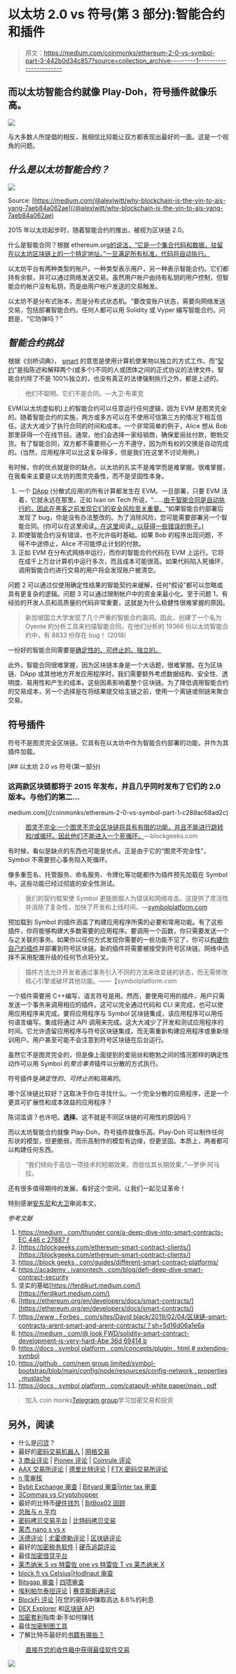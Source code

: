# 以太坊 2.0 vs 符号(第 3 部分):智能合约和插件

> 原文：<https://medium.com/coinmonks/ethereum-2-0-vs-symbol-part-3-442b0d34c857?source=collection_archive---------1----------------------->

## 而以太坊智能合约就像 Play-Doh，符号插件就像乐高。

![](img/1ada25097ae035e1dfe4ffad63088478.png)

与大多数人所提倡的相反，我相信比较能让双方都表现出最好的一面。这是一个视角的问题。

## ***什么是以太坊智能合约？***

![](img/1961eaa0b09eb8d17bb37767cc848cee.png)

Source: [https://medium.com/@alexlwitt/why-blockchain-is-the-yin-to-ais-yang-7aeb84a062ae](/@alexlwitt/why-blockchain-is-the-yin-to-ais-yang-7aeb84a062ae)

2015 年以太坊起步时，随着智能合约的推出，被视为区块链 2.0。

什么是智能合同？根据 ethereum.org[的说法，“它是一个集合代码和数据，驻留在以太坊区块链上的一个特定地址。”一旦满足所有标准，代码将自动执行。](https://ethereum.org/en/developers/docs/smart-contracts/)

以太坊平台有两种类型的账户。一种类型表示用户，另一种表示智能合约。它们都持有余额，并可以通过网络发送交易。虽然用户帐户由持有私钥的用户控制，但智能合约帐户没有私钥，而是由用户帐户发送的交易触发。

以太坊不是分布式账本，而是分布式状态机。“要改变账户状态，需要向网络发送交易，包括部署智能合约。任何人都可以用 Solidity 或 Vyper 编写智能合约。问题是，“它防弹吗？”

## ***智能合约挑战***

根据《剑桥词典》， [smart](https://dictionary.cambridge.org/dictionary/english/smart?q=Smart) 的意思是使用计算机使某物以独立的方式工作。而“[契约](https://dictionary.cambridge.org/dictionary/english/contract)”是指陈述和解释两个(或多个)不同的人或团体之间的正式协议的法律文件。智能合约除了不是 100%独立的，也没有真正的法律强制执行之外，都是上述的。

> 他们不聪明。它们不是合同。—大卫·布莱克

EVM(以太坊虚拟机)上的智能合约可以任意运行任何逻辑，因为 EVM 是图灵完全的。随着智能合约的实施，两方或多方可以在不使用可信第三方的情况下相互信任。这大大减少了执行合同的时间和成本。一个非常简单的例子，Alice 想从 Bob 那里获得一个在线节目。通常，他们会选择一家经销商，确保爱丽丝付款，鲍勃交货。有了智能合同，双方都不需要担心一方不遵守，因为所有权的交换是自动完成的。(当然，应用程序可以比这复杂得多，但是我们在这里不讨论用例。)

有时候，你的优点就是你的缺点。以太坊的扎实不是难学而是难掌握。很难掌握，在我看来主要是以太坊的图灵完备性，而不是坚固性本身。

1.  一个 [DApp](https://en.wikipedia.org/wiki/Decentralized_application) (分散式应用)的所有计算都发生在 EVM。一旦部署，只要 EVM 活着，它就永远在那里。正如 Ivan on Tech 所说，“……[由于智能合同是自动执行的，因此在黑客之前发现它们的安全风险至关重要。](https://academy.ivanontech.com/blog/defi-deep-dive-smart-contract-security)“如果智能合约部署后发现了 bug，你是没有办法整改的。为了消除风险，您可能需要部署另一个智能合同。(你可以在这里阅读[，在这里](https://blog.bankex.org/nine-pitfalls-of-ethereum-smart-contracts-to-be-avoided-f7464761211c)阅读[，以获得一些错误的例子。)](https://pragmaticcoders.com/blog/solidity-smart-contract/)
2.  即使智能合约没有错误，也不允许临时基础。如果 Bob 的程序出现问题，不得不中途停止，Alice 不可能停止计划的付款。
3.  正如 EVM 在分布式网络中运行，而你的智能合约代码在 EVM 上运行。它将在成千上万台计算机中运行多次，而且成本可能很高。如果代码陷入死循环，调用智能合约进行交易的用户将会发现账户被清空。

问题 2 可以通过仅使用确定性结果的智能契约来缓解，任何“假设”都可以忽略或具有更复杂的逻辑。问题 3 可以通过限制帐户中的资金来最小化。至于问题 1，有经验的开发人员和高质量的代码非常重要，这就是为什么稳健性很难掌握的原因。

> 新加坡国立大学发现了几个严重的智能合约漏洞。因此，创建了一个名为 Oyente 的分析工具来扫描智能合同。在他们分析的 19366 份以太坊智能合约中，有 8833 份存在 bug！ (2018)

一份好的智能合同需要是[确定性的、可终止的、独立的。](https://blockgeeks.com/guides/different-smart-contract-platforms/)

此外，智能合同很难掌握，因为区块链本身是一个大话题，很难掌握。在为区块链、DApp 或其他地方开发应用程序时，我们需要额外考虑数据结构、安全性、透明度、易用性和产生的成本。这些因素影响着整个区块链。为了降低调用智能合约的交易成本，另一个选择是在将结果提交给主链之前，使用一个离链或侧链来聚合交易。

## 符号插件

符号不是图灵完全区块链。它具有在以太坊中作为智能合约部署的功能，并作为其插件加载。

[](/coinmonks/ethereum-2-0-vs-symbol-part-1-c289ac68ad2c) [## 以太坊 2.0 vs 符号(第一部分)

### 这两款区块链都将于 2015 年发布，并且几乎同时发布了它们的 2.0 版本。与他们的第二…

medium.com](/coinmonks/ethereum-2-0-vs-symbol-part-1-c289ac68ad2c) 

> [图灵不完全:一个图灵不完全区块链将具有有限的功能，并且不能进行跳转和/或循环。因此他们不能进入一个死循环。](https://blockgeeks.com/guides/different-smart-contract-platforms/)—blockgeeks.com

有时候，看似是缺点的东西也可能是优点。正是由于它的“图灵不完全性”，Symbol 不需要担心事务陷入死循环。

像多重签名、托管服务、命名服务、令牌化等功能都作为插件预先加载在 Symbol 中。这些功能已经过彻底的安全性测试。

> 我们的契约框架使 Symbol 更能抵御人为错误和网络攻击。这提供了灵活性并消除了复杂性，加快了开发和上线时间。—[symbolplatform.com](https://symbolplatform.com/developers)

预加载到 Symbol 的插件涵盖了构建应用程序所需的必要和常用功能。有了这些插件，你将能够构建大多数需要的应用程序。要调用一个函数，你只需要发送一个与之关联的事务。如果你以任何方式发现你需要的一些功能不见了，你可以[构建你自己的插件](https://docs.symbolplatform.com/concepts/plugin.html#architecture)并部署到符号区块链。新的插件将需要被接受到符号区块链。网络中选择不采用配置升级的任何节点将分叉。

> 插件方法允许开发者通过事务引入不同的方法来改变链的状态，而无需修改核心引擎或破坏其他功能。——【symbolplatform.com 

一个插件需要用 C++编写，语言符号是用。然而，要使用可用的插件，用户只需发送一个事务来调用相应的插件。这可以完全通过代码和 CLI 来完成，也可以使用应用程序来完成。要将应用程序与 Symbol 区块链集成，该应用程序可以用任何语言编写。集成将通过 API 调用来完成。这大大减少了开发和测试应用程序的时间。它允许遗留应用程序与符号区块链集成，而无需重新构建应用程序或重新培训用户。用户甚至可能不会注意到符号区块链在后台运行。

虽然它不是图灵完全的，但是像上面提到的爱丽丝和鲍勃之间的情况那样的确定性动作可以用 Symbol 的*聚合事务*插件以分散的方式执行。

符号插件是*确定性的*、*可终止的*和*隔离的*。

哪个区块链比较好？这取决于你在寻找什么。一个完全分散的应用程序，还是一个更具可扩展性和成本效益的应用程序？

陈词滥调？也许吧。**选择**。这不就是不同区块链的可用性的原因吗？

而以太坊智能合约就像 Play-Doh，符号插件就像乐高。Play-Doh 可以制作任何形状的模型，但更脆弱，而乐高制作的模型有边缘，但更坚固。本质上，两者都可以构建任何东西。

> “我们倾向于高估一项技术的短期效果，而低估其长期效果，”—罗伊·阿马拉。

还有很多值得期待的发展。看好这个空间，让我们一起见证革命！

特别感谢[安东尼](https://dev.to/anthonylaw)和[大卫](https://davidgarcia.dev/)审阅本文。

*参考文献*

1.  [https://medium . com/thunder core/a-deep-dive-into-smart-contracts-EC 446 c 27887 f](/thundercore/a-deep-dive-into-smart-contracts-ec446c27887f)
2.  [https://blockgeeks.com/ethereum-smart-contract-clients/](https://blockgeeks.com/ethereum-smart-contract-clients/)
3.  [https://block geeks . com/guides/different-smart-contract-platforms/](https://blockgeeks.com/guides/different-smart-contract-platforms/)
4.  [https://academy . ivanontech . com/blog/defi-deep-dive-smart-contract-security](https://academy.ivanontech.com/blog/defi-deep-dive-smart-contract-security)
5.  坚实的基础[https://ferdikurt.medium.com/](https://ferdikurt.medium.com/)
6.  [https://ethereum.org/en/developers/docs/smart-contracts/](https://ethereum.org/en/developers/docs/smart-contracts/)
7.  [https://www . Forbes . com/sites/David black/2019/02/04/区块链-smart-contracts-arent-smart-and-arent-contracts/？sh=5d16d06a1e6a](https://www.forbes.com/sites/davidblack/2019/02/04/blockchain-smart-contracts-arent-smart-and-arent-contracts/?sh=5d16d06a1e6a)
8.  [https://medium . com/@ look FWD/solidity-smart-contract-development-is-very-hard-Abe 36d 69414 b](/@lookfwd/solidity-smart-contract-development-is-very-hard-abe36d69414b#:~:text=Solidity%20runs%20in%20a%20quite,array%20might%20be%20very%20expensive)
9.  [https://docs . symbol platform . com/concepts/plugin . html # extending-symbol](https://docs.symbolplatform.com/concepts/plugin.html#extending-symbol)
10.  [https://github . com/nem group limited/symbol-bootstrap/blob/main/config/node/resources/config-network . properties . mustache](https://github.com/nemgrouplimited/symbol-bootstrap/blob/main/config/node/resources/config-network.properties.mustache)
11.  [https://docs . symbol platform . com/catapult-white paper/main . pdf](https://docs.symbolplatform.com/catapult-whitepaper/main.pdf)

> 加入 coin monks[Telegram group](https://t.me/joinchat/EPmjKpNYwRMsBI4p)学习加密交易和投资

## 另外，阅读

*   什么是[闪贷](https://blog.coincodecap.com/what-are-flash-loans-on-ethereum)？
*   最好的[密码交易机器人](/coinmonks/crypto-trading-bot-c2ffce8acb2a) | [网格交易](https://blog.coincodecap.com/grid-trading)
*   [3 商业评论](/coinmonks/3commas-review-an-excellent-crypto-trading-bot-2020-1313a58bec92) | [Pionex 评论](/coinmonks/pionex-review-exchange-with-crypto-trading-bot-1e459d0191ea) | [Coinrule 评论](https://blog.coincodecap.com/coinrule-review-a-perfect-trading-bot)
*   [AAX 交易所评论](/coinmonks/aax-exchange-review-2021-67c5ea09330c) | [德里比特评论](/coinmonks/deribit-review-options-fees-apis-and-testnet-2ca16c4bbdb2) | [FTX 密码交易所评论](/coinmonks/ftx-crypto-exchange-review-53664ac1198f)
*   [n 零审核](/coinmonks/ngrave-zero-review-c465cf8307fc)
*   [Bybit Exchange 审查](/coinmonks/bybit-exchange-review-dbd570019b71) | [Bityard 审查](https://blog.coincodecap.com/bityard-reivew)|[inter tax 审查](https://blog.coincodecap.com/interdax-review)
*   [3Commas vs Cryptohopper](/coinmonks/3commas-vs-pionex-vs-cryptohopper-best-crypto-bot-6a98d2baa203)
*   最好的比特币[硬件钱包](/coinmonks/the-best-cryptocurrency-hardware-wallets-of-2020-e28b1c124069?source=friends_link&sk=324dd9ff8556ab578d71e7ad7658ad7c) | [BitBox02 回顾](/coinmonks/bitbox02-review-your-swiss-bitcoin-hardware-wallet-c36c88fff29)
*   [总账与 n 平均](https://blog.coincodecap.com/ngrave-vs-ledger)
*   [密码拷贝交易平台](/coinmonks/top-10-crypto-copy-trading-platforms-for-beginners-d0c37c7d698c) | [比特码拷贝交易](https://blog.coincodecap.com/bityard-copy-trading)
*   [莱杰 nano s vs x](https://blog.coincodecap.com/ledger-nano-s-vs-x)
*   [沃德评论](https://blog.coincodecap.com/vauld-review) | [尤霍德勒评论](/coinmonks/youhodler-4-easy-ways-to-make-money-98969b9689f2) | [区块链评论](/coinmonks/blockfi-review-53096053c097)
*   最好的[加密税务软件](/coinmonks/best-crypto-tax-tool-for-my-money-72d4b430816b) | [硬币追踪评论](/coinmonks/cointracking-review-a-reliable-cryptocurrency-tax-software-5114e3eb5737)
*   最佳[加密借贷平台](/coinmonks/top-5-crypto-lending-platforms-in-2020-that-you-need-to-know-a1b675cec3fa)
*   [莱杰纳米 S vs 特雷佐 one vs 特雷佐 T vs 莱杰纳米 X](https://blog.coincodecap.com/ledger-nano-s-vs-trezor-one-ledger-nano-x-trezor-t)
*   [block fi vs Celsius](/coinmonks/blockfi-vs-celsius-vs-hodlnaut-8a1cc8c26630)|[Hodlnaut 审查](https://blog.coincodecap.com/hodlnaut-review)
*   [Bitsgap 审查](/coinmonks/bitsgap-review-a-crypto-trading-bot-that-makes-easy-money-a5d88a336df2) | [四项审查](/coinmonks/quadency-review-a-crypto-trading-automation-platform-3068eaa374e1)
*   [埃利帕尔泰坦评论](/coinmonks/ellipal-titan-review-85e9071dd029) | [赛克斯斯通评论](https://blog.coincodecap.com/secux-stone-hardware-wallet-review)
*   [BlockFi 评论](/coinmonks/blockfi-review-53096053c097) |在您的密码中赚取高达 8.6%的利息
*   [DEX Explorer](https://explorer.bitquery.io/ethereum/dex) 和[区块链 API](https://explorer.bitquery.io/graphql)
*   [加密套利](/coinmonks/crypto-arbitrage-guide-how-to-make-money-as-a-beginner-62bfe5c868f6)指南:新手如何赚钱
*   最佳[加密制图工具](/coinmonks/what-are-the-best-charting-platforms-for-cryptocurrency-trading-85aade584d80)
*   了解比特币最好的[书籍有哪些？](/coinmonks/what-are-the-best-books-to-learn-bitcoin-409aeb9aff4b)

> [直接在您的收件箱中获得最佳软件交易](/coinmonks/newsletters/coinmonks)

[![](img/160ce73bd06d46c2250251e7d5969f9d.png)](https://medium.com/coinmonks/newsletters/coinmonks)